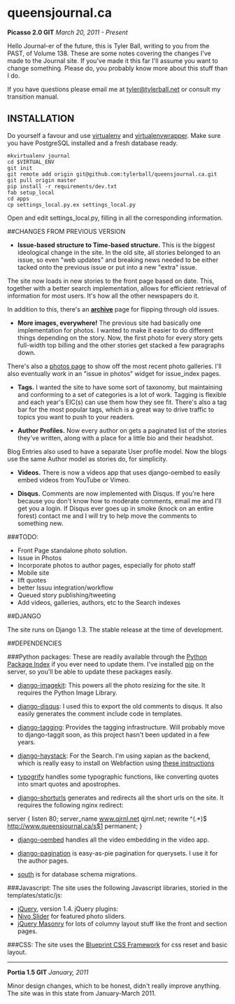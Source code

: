 <!-- This file is formatted in Markdown. You can view a compiled version of it at http://github.com/tylerball/queensjournal.ca -->

# queensjournal.ca
**Picasso 2.0 GIT**
_March 20, 2011 - Present_

Hello Journal-er of the future, this is Tyler Ball, writing to you from
the PAST, of Volume 138. These are some notes covering the changes I've
made to the Journal site. If you've made it this far I'll assume you
want to change something. Please do, you probably know more about this
stuff than I do.

If you have questions please email me at tyler@tylerball.net or consult my transition manual.

## INSTALLATION

Do yourself a favour and use [virtualenv](http://www.virtualenv.org/en/latest/index.html) and
[virtualenvwrapper](http://www.doughellmann.com/articles/pythonmagazine/completely-different/2008-05-virtualenvwrapper/index.html). Make sure you have PostgreSQL installed and a fresh database ready.

    mkvirtualenv journal
    cd $VIRTUAL_ENV
    git init
    git remote add origin git@github.com:tylerball/queensjournal.ca.git
    git pull origin master
    pip install -r requirements/dev.txt
    fab setup_local
    cd apps
    cp settings_local.py.ex settings_local.py

Open and edit settings\_local.py, filling in all the corresponding information.

##CHANGES FROM PREVIOUS VERSION

* **Issue-based structure to Time-based structure.** This is the biggest ideological change in the site. In the old site, all stories belonged to an issue, so even "web updates" and breaking news needed to be either tacked onto the previous issue or put into a new "extra" issue.

The site now loads in new stories to the front page based on date. This, together with a better search implementation, allows for efficient retrieval of information for most users. It's how all the other newspapers do it.

In addition to this, there's an [**archive**](http://queensjournal.ca/archives/) page for flipping through old issues.

* **More images, everywhere!** The previous site had basically one implementation for photos. I wanted to make it easier to do different things depending on the story. Now, the first photo for every story gets full-width top billing and the other stories get stacked a few paragraphs down.

There's also a [photos page](http://queensjournal.ca/photos) to show off the most recent photo galleries. I'll also eventually work in an "issue in photos" widget for issue_index pages.

* **Tags.** I wanted the site to have some sort of taxonomy, but maintaining and conforming to a set of categories is a lot of work. Tagging is flexible and each year's EIC(s) can use them how they see fit. There's also a tag bar for the most popular tags, which is a great way to drive traffic to topics you want to push to your readers.

* **Author Profiles.** Now every author on gets a paginated list of the stories they've written, along with a place for a little bio and their headshot.

Blog Entries also used to have a separate User profile model. Now the blogs use the same Author model as stories do, for simplicity.

* **Videos.** There is now a videos app that uses django-oembed to easily embed videos from YouTube or Vimeo.

* **Disqus.** Comments are now implemented with Disqus. If you're here because you don't know how to moderate comments, email me and I'll get you a login. If Disqus ever goes up in smoke (knock on an entire forest) contact me and I will try to help move the comments to something new.

###TODO:
* Front Page standalone photo solution.
* Issue in Photos
* Incorporate photos to author pages, especially for photo staff
* Mobile site
* lift quotes
* better Issuu integration/workflow
* Queued story publishing/tweeting
* Add videos, galleries, authors, etc to the Search indexes

##DJANGO

The site runs on Django 1.3. The stable release at the time
of development.

##DEPENDENCIES

###Python packages:
These are readily available through the [Python Package Index](http://pypi.python.org/pypi) if you ever need to update them. I've
installed [pip](http://www.pip-installer.org/) on the server, so you'll be able to update these packages easily.

* [django-imagekit](https://github.com/jdriscoll/django-imagekit/): This powers all the photo resizing for the site. It requires the Python Image Library.

* [django-disqus](https://github.com/arthurk/django-disqus): I used this to export the old comments to disqus. It also easily generates the comment include code in templates.

* [django-tagging](http://code.google.com/p/django-tagging/): Provides the tagging infrastructure. Will probably move to django-taggit soon, as this project hasn't been updated in a few years.

* [django-haystack](http://haystacksearch.org/): For the Search. I'm using xapian as the backend, which is really easy to install on Webfaction using [these instructions](http://forum.webfaction.com/viewtopic.php?pid=14394#p14394)

* [typogrify](http://code.google.com/p/typogrify/) handles some typographic functions, like converting quotes into smart quotes and apostrophes.

* [django-shorturls](https://github.com/jacobian/django-shorturls) generates and redirects all the short urls on the site. It requires the following nginx redirect:

server {
    listen 80;
    server_name www.qjrnl.net qjrnl.net;
    rewrite ^(.*)$ http://www.queensjournal.ca/s$1 permanent;
}

* [django-oembed](http://code.google.com/p/django-oembed/) handles all the video embedding in the video app.

* [django-pagination](http://code.google.com/p/django-pagination/) is easy-as-pie pagination for querysets. I use it for the author pages.

* [south](http://south.aeracode.org/) is for database schema migrations.

###Javascript:
The site uses the following Javascript libraries, storied in the templates/static/js:

* [jQuery](http://jquery.com/), version 1.4.
jQuery plugins:
* [Nivo Slider](http://nivo.dev7studios.com/) for featured photo sliders.
* [jQuery Masonry](http://masonry.desandro.com/) for lots of columny layout stuff like the front and section pages.

###CSS:
The site uses the [Blueprint CSS Framework](http://www.blueprintcss.org/) for css reset and basic layout.

-----------------------------------------------------------------------
**Portia 1.5 GIT**
_January, 2011_

Minor design changes, which to be honest, didn't really improve anything.
The site was in this state from January-March 2011.
